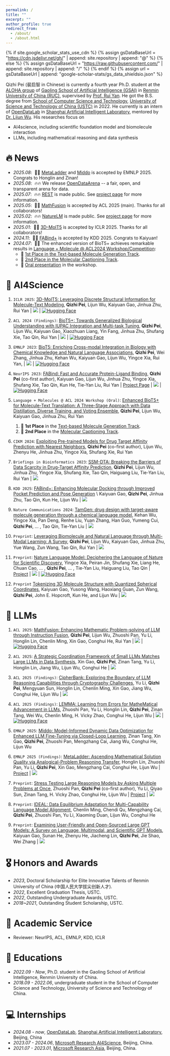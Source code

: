 ```yaml
---
permalink: /
title: ""
excerpt: ""
author_profile: true
redirect_from: 
  - /about/
  - /about.html
---
```


{% if site.google_scholar_stats_use_cdn %}
{% assign gsDataBaseUrl = "https://cdn.jsdelivr.net/gh/" | append: site.repository | append: "@" %}
{% else %}
{% assign gsDataBaseUrl = "https://raw.githubusercontent.com/" | append: site.repository | append: "/" %}
{% endif %}
{% assign url = gsDataBaseUrl | append: "google-scholar-stats/gs_data_shieldsio.json" %}

<span class='anchor' id='about-me'></span>

Qizhi Pei (裴启智 in Chinese) is currently a fourth year Ph.D. student at the [ALOHA group](https://aloha.show) of [Gaoling School of Artificial Intelligence (GSAI)](http://ai.ruc.edu.cn/) in [Renmin University of China (RUC)](https://www.ruc.edu.cn/), supervised by [Prof. Rui Yan](https://gsai.ruc.edu.cn/ruiyan). He got the B.S. degree from [School of Computer Science and Technology](https://cs.ustc.edu.cn/), [University of Science and Technology of China (USTC)](https://www.ustc.edu.cn/) in 2022. He currently is an intern of [OpenDataLab](https://opendataarena.github.io) in [Shanghai Artificial Intelligent Laboratory](https://www.shlab.org.cn/), mentored by [Dr. Lijun Wu](https://apeterswu.github.io/).
His researches focus on 
* AI4science, including scientific foundation model and biomolecule interaction
* LLMs, including mathematical reasoning and data synthesis

<!-- Lorem ipsum dolor sit amet, consectetur adipiscing elit. Vivamus ornare aliquet ipsum, ac tempus justo dapibus sit amet. Suspendisse condimentum, libero vel tempus mattis, risus risus vulputate libero, elementum fermentum mi neque vel nisl. Maecenas facilisis maximus dignissim. Curabitur mattis vulputate dui, tincidunt varius libero luctus eu. Mauris mauris nulla, scelerisque eget massa id, tincidunt congue felis. Sed convallis tempor ipsum rhoncus viverra. Pellentesque nulla orci, accumsan volutpat fringilla vitae, maximus sit amet tortor. Aliquam ultricies odio ut volutpat scelerisque. Donec nisl nisl, porttitor vitae pharetra quis, fringilla sed mi. Fusce pretium dolor ut aliquam consequat. Cras volutpat, tellus accumsan mattis molestie, nisl lacus tempus massa, nec malesuada tortor leo vel quam. Aliquam vel ex consectetur, vehicula leo nec, efficitur eros. Donec convallis non urna quis feugiat. -->

<!-- My research interest includes neural machine translation and computer vision. I have published more than 100 papers at the top international AI conferences with total <a href='https://scholar.google.com/citations?user=DhtAFkwAAAAJ'>google scholar citations <strong><span id='total_cit'>260000+</span></strong></a> (You can also use google scholar badge <a href='https://scholar.google.com/citations?user=DhtAFkwAAAAJ'><img src="https://img.shields.io/endpoint?url={{ url | url_encode }}&logo=Google%20Scholar&labelColor=f6f6f6&color=9cf&style=flat&label=citations"></a>). -->


# 🔥 News
- *2025.08*: &nbsp;🎉🎉 [MetaLadder](https://arxiv.org/abs/2503.14891) and [Middo](https://arxiv.org/abs/2508.21589) is accepted by EMNLP 2025. Congrats to Honglin and Zinan!
- *2025.08*: &nbsp;🔥🔥 We release [OpenDataArena](https://opendataarena.github.io/) -- a fair, open, and transparent arena for data.
- *2025.07*: &nbsp;🔥🔥 [REST](https://arxiv.org/abs/2507.10541) is made public. See [project page](https://opendatalab.github.io/REST/) for more information.
- *2025.05*: &nbsp;🎉🎉 [MathFusion](https://arxiv.org/abs/2503.16212) is accepted by ACL 2025 (main). Thanks for all collaborators!
- *2025.02*: &nbsp;🔥🔥 [NatureLM](https://arxiv.org/abs/2502.07527) is made public. See [project page](https://naturelm.github.io/) for more information.
- *2025.01*: &nbsp;🎉🎉 [3D-MolT5](https://openreview.net/forum?id=eGqQyTAbXC) is accepted by ICLR 2025. Thanks for all collaborators!
- *2024.11*: &nbsp;🎉🎉 [FABind+](https://arxiv.org/abs/2403.20261) is accepted by KDD 2025. Congrats to Kaiyuan!
- *2024.07*: &nbsp;🎉🎉 The enhanced version of BioT5+ achieves remarkable results in [Language + Molecule @ ACL2024 Workshop/Competition](https://language-plus-molecules.github.io/#leaderboard): 
  - 🥇 [1st Place in the Text-based Molecule Generation Track](https://language-plus-molecules.github.io/#leaderboard:~:text=Text%2DBased%20Molecule%20Generation).
  - 🥈 [2nd Place in the Molecular Captioning Track](https://language-plus-molecules.github.io/#leaderboard:~:text=Molecular%20Captioning).
  - 🎤 [Oral presentation](https://openreview.net/forum?id=Fib0IJt8YW) in the workshop.

# 📝 AI4Science
1. `ICLR 2025`: [3D-MolT5: Leveraging Discrete Structural Information for Molecule-Text Modeling](https://openreview.net/forum?id=eGqQyTAbXC), **Qizhi Pei**, Lijun Wu, Kaiyuan Gao, Jinhua Zhu, Rui Yan \| [![](https://img.shields.io/github/stars/QizhiPei/3D-MolT5?style=social&label=Code+Stars)](https://github.com/QizhiPei/3D-MolT5) \| [![Hugging Face](https://img.shields.io/badge/%F0%9F%A4%97%20Hugging%20Face-blue)](https://huggingface.co/collections/QizhiPei/3d-molt5-68b561939178c4b5a349b45f)

2. `ACL 2024 (Findings)`: [BioT5+: Towards Generalized Biological Understanding with IUPAC Integration and Multi-task Tuning](https://arxiv.org/abs/2402.17810), **Qizhi Pei**, Lijun Wu, Kaiyuan Gao, Xiaozhuan Liang, Yin Fang, Jinhua Zhu, Shufang Xie, Tao Qin, Rui Yan \| [![](https://img.shields.io/github/stars/QizhiPei/BioT5?style=social&label=Code+Stars)](https://github.com/QizhiPei/BioT5) \| [![Hugging Face](https://img.shields.io/badge/%F0%9F%A4%97%20Hugging%20Face-blue)](https://huggingface.co/collections/QizhiPei/biot5-67582fe5a72313e29a0dd779)

3. `EMNLP 2023`: [BioT5: Enriching Cross-modal Integration in Biology with Chemical Knowledge and Natural Language Associations](https://arxiv.org/abs/2310.07276), **Qizhi Pei**, Wei Zhang, Jinhua Zhu, Kehan Wu, Kaiyuan Gao, Lijun Wu, Yingce Xia, Rui Yan, \| [![](https://img.shields.io/github/stars/QizhiPei/BioT5?style=social&label=Code+Stars)](https://github.com/QizhiPei/BioT5) \| [![Hugging Face](https://img.shields.io/badge/%F0%9F%A4%97%20Hugging%20Face-blue)](https://huggingface.co/collections/QizhiPei/biot5-67582fe5a72313e29a0dd779)

4. `NeurIPS 2023`: [FABind: Fast and Accurate Protein-Ligand Binding](https://arxiv.org/pdf/2310.06763.pdf), **Qizhi Pei** (co-first author), Kaiyuan Gao, Lijun Wu, Jinhua Zhu, Yingce Xia, Shufang Xie, Tao Qin, Kun He, Tie-Yan Liu, Rui Yan \| [Project Page](https://neurips.cc/virtual/2023/poster/71739) \| [![](https://img.shields.io/github/stars/QizhiPei/FABind?style=social&label=Code+Stars)](https://github.com/QizhiPei/FABind) \| [![Hugging Face](https://img.shields.io/badge/%F0%9F%A4%97%20Hugging%20Face-blue)](https://huggingface.co/QizhiPei/FABind_model/tree/main)

5. `Language + Molecules @ ACL 2024 Workshop (Oral)`: [Enhanced BioT5+ for Molecule-Text Translation: A Three-Stage Approach with Data Distillation, Diverse Training, and Voting Ensemble](https://aclanthology.org/2024.langmol-1.6.pdf), **Qizhi Pei**, Lijun Wu, Kaiyuan Gao, Jinhua Zhu, Rui Yan
   1. 🥇 **1st Place** in the [Text-based Molecule Generation Track](https://language-plus-molecules.github.io/#leaderboard:~:text=Text%2DBased%20Molecule%20Generation).
   2. 🥈 **2nd Place** in the [Molecular Captioning Track](https://language-plus-molecules.github.io/#leaderboard:~:text=Molecular%20Captioning).

6. `CIKM 2024`: [Exploiting Pre-trained Models for Drug Target Affinity Prediction with Nearest Neighbors](https://dl.acm.org/doi/abs/10.1145/3627673.3679704), **Qizhi Pei** (co-first author), Lijun Wu, Zhenyu He, Jinhua Zhu, Yingce Xia, Shufang Xie, Rui Yan

7. `Briefings in Bioinformatics 2023`: [SSM-DTA: Breaking the Barriers of Data Scarcity in Drug-Target Affinity Prediction](https://doi.org/10.1093/bib/bbad386), **Qizhi Pei**, Lijun Wu, Jinhua Zhu, Yingce Xia, Shufang Xie, Tao Qin, Haiguang Liu, Tie-Yan Liu, Rui Yan \| [![](https://img.shields.io/github/stars/QizhiPei/SSM-DTA?style=social&label=Code+Stars)](https://github.com/QizhiPei/SSM-DTA)

8. `KDD 2025`: [FABind+: Enhancing Molecular Docking through Improved Pocket Prediction and Pose Generation](https://arxiv.org/abs/2403.20261) \\
Kaiyuan Gao, **Qizhi Pei**, Jinhua Zhu, Tao Qin, Kun He, Lijun Wu \| [![](https://img.shields.io/github/stars/QizhiPei/FABind?style=social&label=Code+Stars)](https://github.com/QizhiPei/FABind)

1. `Nature Communications 2024`: [TamGen: drug design with target-aware molecule generation through a chemical language model](https://www.nature.com/articles/s41467-024-53632-4), Kehan Wu, Yingce Xia, Pan Deng, Renhe Liu, Yuan Zhang, Han Guo, Yumeng Cui, **Qizhi Pei**, ... , Tao Qin, Tie-Yan Liu \| [![](https://img.shields.io/github/stars/SigmaGenX/TamGen?style=social&label=Code+Stars)](https://github.com/SigmaGenX/TamGen)

2.  `Preprint`: [Leveraging Biomolecule and Natural Language through Multi-Modal Learning: A Survey](https://arxiv.org/abs/2403.01528), **Qizhi Pei**, Lijun Wu, Kaiyuan Gao, Jinhua Zhu, Yue Wang, Zun Wang, Tao Qin, Rui Yan \| [![](https://img.shields.io/github/stars/QizhiPei/Awesome-Biomolecule-Language-Cross-Modeling?style=social&label=Code+Stars)](https://github.com/QizhiPei/Awesome-Biomolecule-Language-Cross-Modeling)

3.  `Preprint`: [Nature Language Model: Deciphering the Language of Nature for Scientific Discovery](https://arxiv.org/abs/2502.07527), Yingce Xia, Peiran Jin, Shufang Xie, Liang He, Chuan Cao, ... , **Qizhi Pei**, ... , Tie-Yan Liu, Haiguang Liu, Tao Qin \| [Project](https://naturelm.github.io/) \| [![](https://img.shields.io/github/stars/microsoft/SFM?style=social&label=Code+Stars)](https://github.com/microsoft/SFM) \| [![Hugging Face](https://img.shields.io/badge/%F0%9F%A4%97%20Hugging%20Face-blue)](https://huggingface.co/collections/microsoft/naturelm-685142a78ede3cd04391af4f)

4.  `Preprint` [Tokenizing 3D Molecule Structure with Quantized Spherical Coordinates](https://arxiv.org/abs/2412.01564), Kaiyuan Gao, Yusong Wang, Haoxiang Guan, Zun Wang, **Qizhi Pei**, John E. Hopcroft, Kun He, and Lijun Wu \| [![](https://img.shields.io/github/stars/KyGao/Mol-StrucTok?style=social&label=Code+Stars)](https://github.com/KyGao/Mol-StrucTok)

# 📝 LLMs
1. `ACL 2025`: [MathFusion: Enhancing Mathematic Problem-solving of LLM through Instruction Fusion](https://arxiv.org/abs/2503.16212), **Qizhi Pei**, Lijun Wu, Zhuoshi Pan, Yu Li, Honglin Lin, Chenlin Ming, Xin Gao, Conghui He, Rui Yan \| [![](https://img.shields.io/github/stars/QizhiPei/mathfusion?style=social&label=Code+Stars)](https://github.com/QizhiPei/mathfusion) \| [![Hugging Face](https://img.shields.io/badge/%F0%9F%A4%97%20Hugging%20Face-blue)](https://huggingface.co/collections/QizhiPei/mathfusion-67d92b8e505635db1baf20bb)

2. `ACL 2025`: [A Strategic Coordination Framework of Small LLMs Matches Large LLMs in Data Synthesis](https://arxiv.org/abs/2504.12322), Xin Gao, **Qizhi Pei**, Zinan Tang, Yu Li, Honglin Lin, Jiang Wu, Lijun Wu, Conghui He \| [![](https://img.shields.io/github/stars/GX-XinGao/GRA?style=social&label=Code+Stars)](https://github.com/GX-XinGao/GRA)

3. `ACL 2025 (Findings)`: [CipherBank: Exploring the Boundary of LLM Reasoning Capabilities through Cryptography Challenges](https://arxiv.org/abs/2504.19093), Yu Li, **Qizhi Pei**, Mengyuan Sun, Honglin Lin, Chenlin Ming, Xin Gao, Jiang Wu, Conghui He, Lijun Wu \| [![](https://img.shields.io/github/stars/Goodman-liyu/CipherBank?style=social&label=Code+Stars)](https://github.com/Goodman-liyu/CipherBank)

4. `ACL 2025 (Findings)`: [LEMMA: Learning from Errors for MatheMatical Advancement in LLMs](https://arxiv.org/abs/2503.17439), Zhuoshi Pan, Yu Li, Honglin Lin, **Qizhi Pei**, Zinan Tang, Wei Wu, Chenlin Ming, H. Vicky Zhao, Conghui He, Lijun Wu \| [![](https://img.shields.io/github/stars/pzs19/LEMMA?style=social&label=Code+Stars)](https://github.com/pzs19/LEMMA) \| [![Hugging Face](https://img.shields.io/badge/%F0%9F%A4%97%20Hugging%20Face-blue)](https://huggingface.co/collections/panzs19/lemma-68620ced6bedc62fff843e43)

5. `EMNLP 2025`: [Middo: Model-Informed Dynamic Data Optimization for Enhanced LLM Fine-Tuning via Closed-Loop Learning](https://arxiv.org/abs/2508.21589), Zinan Tang, Xin Gao, **Qizhi Pei**, Zhuoshi Pan, Mengzhang Cai, Jiang Wu, Conghui He, Lijun Wu

6. `EMNLP 2025 (Findings)`: [MetaLadder: Ascending Mathematical Solution Quality via Analogical-Problem Reasoning Transfer](https://arxiv.org/abs/2503.14891), Honglin Lin, Zhuoshi Pan, Yu Li, **Qizhi Pei**, Xin Gao, Mengzhang Cai, Conghui He, Lijun Wu \| [Project](https://github.com/LHL3341/MetaLadder) \| [![](https://img.shields.io/github/stars/LHL3341/MetaLadder?style=social&label=Code+Stars)](https://github.com/LHL3341/MetaLadder)

7. `Preprint`: [Stress Testing Large Reasoning Models by Asking Multiple Problems at Once](https://arxiv.org/abs/2507.10541), Zhuoshi Pan, **Qizhi Pei** (co-first author), Yu Li, Qiyao Sun, Zinan Tang, H. Vicky Zhao, Conghui He, Lijun Wu \| [Project](https://opendatalab.github.io/REST/) \| [![](https://img.shields.io/github/stars/opendatalab/REST?style=social&label=Code+Stars)](https://github.com/opendatalab/REST)

8. `Preprint`: [IDEAL: Data Equilibrium Adaptation for Multi-Capability Language Model Alignment](https://arxiv.org/abs/2505.12762), Chenlin Ming, Chendi Qu, Mengzhang Cai, **Qizhi Pei**, Zhuoshi Pan, Yu Li, Xiaoming Duan, Lijun Wu, Conghui He

9. `Preprint`: [Examining User-Friendly and Open-Sourced Large GPT Models: A Survey on Language, Multimodal, and Scientific GPT Models](https://arxiv.org/abs/2308.14149), Kaiyuan Gao, Sunan He, Zhenyu He, Jiacheng Lin, **Qizhi Pei**, Jie Shao, Wei Zhang \| [![](https://img.shields.io/github/stars/GPT-Alternatives/gpt_alternatives?style=social&label=Code+Stars)](https://github.com/GPT-Alternatives/gpt_alternatives)

# 🎖 Honors and Awards
- *2023*, Doctoral Scholarship for Elite Innovative Talents of Renmin University of China (中国人民大学拔尖创新人才).
- *2022*, Excellent Graduation Thesis, USTC.
- *2022*, Outstanding Undergraduate Awards, USTC.
- *2018~2021*, Outstanding Student Scholarship, USTC.

# 💬 Academic Service
- Reviewer: NeurIPS, ACL, EMNLP, KDD, ICLR

# 📖 Educations
- *2022.09 - Now*, Ph.D. student in the Gaoling School of Artificial Intelligence, Renmin University of China.
- *2018.09 - 2022.06*, undergraduate student in the School of Computer Science and Technology, University of Science and Technology of China.

<!-- # 💬 Invited Talks
- *2021.06*, Lorem ipsum dolor sit amet, consectetur adipiscing elit. Vivamus ornare aliquet ipsum, ac tempus justo dapibus sit amet. 
- *2021.03*, Lorem ipsum dolor sit amet, consectetur adipiscing elit. Vivamus ornare aliquet ipsum, ac tempus justo dapibus sit amet.  \| [\[video\]](https://github.com/) -->

# 💻 Internships
- *2024.08 - now*, [OpenDataLab](https://opendataarena.github.io), [Shanghai Artificial Intelligent Laboratory](https://www.shlab.org.cn/), Beijing, China
- *2023.07 - 2024.06*, [Microsoft Research AI4Science](https://www.microsoft.com/en-us/research/lab/microsoft-research-ai4science/), Beijing, China.
- *2021.07 - 2023.01*, [Microsoft Research Asia](https://www.microsoft.com/en-us/research/lab/microsoft-research-asia/), Beijing, China.